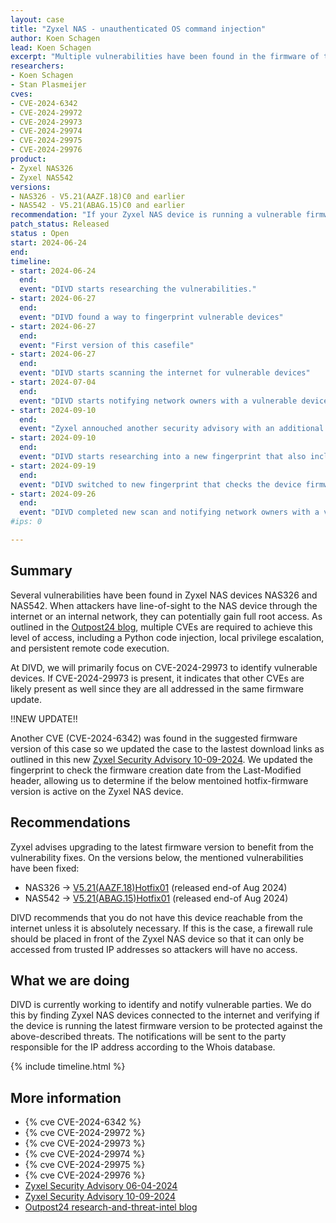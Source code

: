 ```yaml
---
layout: case
title: "Zyxel NAS - unauthenticated OS command injection"
author: Koen Schagen
lead: Koen Schagen
excerpt: "Multiple vulnerabilities have been found in the firmware of the Zyxel NAS devices NAS326 and NAS542. Those vulnerabilities allow an unauthenticated attacker to get full root access to the device."
researchers:
- Koen Schagen
- Stan Plasmeijer
cves:
- CVE-2024-6342
- CVE-2024-29972
- CVE-2024-29973
- CVE-2024-29974
- CVE-2024-29975
- CVE-2024-29976
product:
- Zyxel NAS326
- Zyxel NAS542
versions: 
- NAS326 - V5.21(AAZF.18)C0 and earlier
- NAS542 - V5.21(ABAG.15)C0 and earlier
recommendation: "If your Zyxel NAS device is running a vulnerable firmware/software version, please update it to the latest version."
patch_status: Released
status : Open
start: 2024-06-24
end:
timeline:
- start: 2024-06-24
  end:
  event: "DIVD starts researching the vulnerabilities."
- start: 2024-06-27
  end:
  event: "DIVD found a way to fingerprint vulnerable devices"
- start: 2024-06-27
  end:
  event: "First version of this casefile"
- start: 2024-06-27
  end:
  event: "DIVD starts scanning the internet for vulnerable devices"
- start: 2024-07-04
  end:
  event: "DIVD starts notifying network owners with a vulnerable device in their network."
- start: 2024-09-10
  end:
  event: "Zyxel annouched another security advisory with an additional command injection vulnerability (CVE-2024-6342) and based on that we updated the suggested firmware version in this case "
- start: 2024-09-10
  end:
  event: "DIVD starts researching into a new fingerprint that also includes CVE-2024-6342"
- start: 2024-09-19
  end:
  event: "DIVD switched to new fingerprint that checks the device firmware creation-date"
- start: 2024-09-26
  end:
  event: "DIVD completed new scan and notifying network owners with a vulnerable device"
#ips: 0

---
```

## Summary
Several vulnerabilities have been found in Zyxel NAS devices NAS326 and NAS542. When attackers have line-of-sight to the NAS device through the internet or an internal network, they can potentially gain full root access. As outlined in the [Outpost24 blog](https://outpost24.com/blog/zyxel-nas-critical-vulnerabilities/), multiple CVEs are required to achieve this level of access, including a Python code injection, local privilege escalation, and persistent remote code execution.

At DIVD, we will primarily focus on CVE-2024-29973 to identify vulnerable devices. If CVE-2024-29973 is present, it indicates that other CVEs are likely present as well since they are all addressed in the same firmware update.


!!NEW UPDATE!!

Another CVE (CVE-2024-6342) was found in the suggested firmware version of this case so we updated the case to the lastest download links as outlined in this new [Zyxel Security Advisory 10-09-2024](https://www.zyxel.com/global/en/support/security-advisories/zyxel-security-advisory-for-os-command-injection-vulnerability-in-nas-products-09-10-2024). We updated the fingerprint to check the firmware creation date from the Last-Modified header, allowing us to determine if the below mentoined hotfix-firmware version is active on the Zyxel NAS device.

## Recommendations

Zyxel advises upgrading to the latest firmware version to benefit from the vulnerability fixes. On the versions below, the mentioned vulnerabilities have been fixed:

- NAS326 -> [V5.21(AAZF.18)Hotfix01](https://fwstore-zsdn-cloud-zyxel-com.s3.us-east-1.amazonaws.com/Home%20product/NAS/NAS326/521AAZF18C0Hotfix01.bin) (released end-of Aug 2024) 
- NAS542 -> [V5.21(ABAG.15)Hotfix01](https://fwstore-zsdn-cloud-zyxel-com.s3.us-east-1.amazonaws.com/Home%20product/NAS/NAS542/521ABAG15C0Hotfix01.bin) (released end-of Aug 2024) 

DIVD recommends that you do not have this device reachable from the internet unless it is absolutely necessary. If this is the case, a firewall rule should be placed in front of the Zyxel NAS device so that it can only be accessed from trusted IP addresses so attackers will have no access.

## What we are doing

DIVD is currently working to identify and notify vulnerable parties. We do this by finding Zyxel NAS devices connected to the internet and verifying if the device is running the latest firmware version to be protected against the above-described threats. The notifications will be sent to the party responsible for the IP address according to the Whois database.

{% include timeline.html %}

## More information

* {% cve CVE-2024-6342 %}
* {% cve CVE-2024-29972 %}
* {% cve CVE-2024-29973 %}
* {% cve CVE-2024-29974 %}
* {% cve CVE-2024-29975 %}
* {% cve CVE-2024-29976 %}
* [Zyxel Security Advisory 06-04-2024](https://www.zyxel.com/global/en/support/security-advisories/zyxel-security-advisory-for-multiple-vulnerabilities-in-nas-products-06-04-2024)
* [Zyxel Security Advisory 10-09-2024](https://www.zyxel.com/global/en/support/security-advisories/zyxel-security-advisory-for-os-command-injection-vulnerability-in-nas-products-09-10-2024)
* [Outpost24 research-and-threat-intel blog](https://outpost24.com/blog/zyxel-nas-critical-vulnerabilities/)

